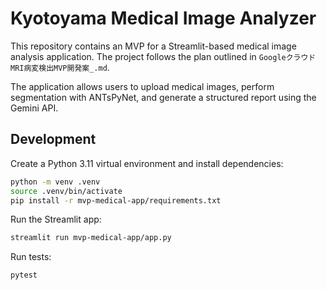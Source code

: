 # Kyotoyama Medical Image Analyzer

This repository contains an MVP for a Streamlit-based medical image analysis application.
The project follows the plan outlined in `GoogleクラウドMRI病変検出MVP開発案_.md`.

The application allows users to upload medical images, perform segmentation with ANTsPyNet,
and generate a structured report using the Gemini API.

## Development

Create a Python 3.11 virtual environment and install dependencies:

```bash
python -m venv .venv
source .venv/bin/activate
pip install -r mvp-medical-app/requirements.txt
```

Run the Streamlit app:

```bash
streamlit run mvp-medical-app/app.py
```

Run tests:

```bash
pytest
```

